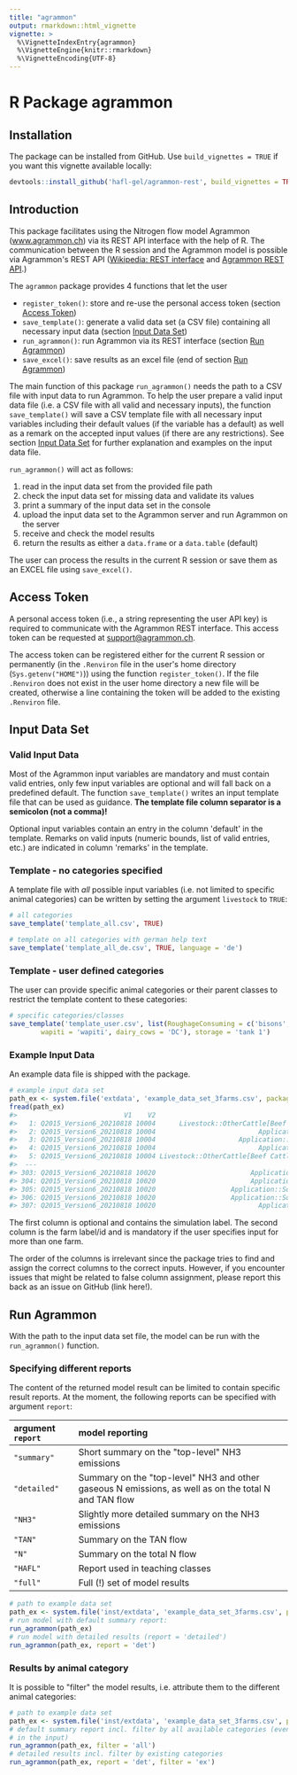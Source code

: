 ```yaml
---
title: "agrammon"
output: rmarkdown::html_vignette
vignette: >
  %\VignetteIndexEntry{agrammon}
  %\VignetteEngine{knitr::rmarkdown}
  %\VignetteEncoding{UTF-8}
---
```




# R Package agrammon

## Installation

The package can be installed from GitHub. Use `build_vignettes = TRUE` if you want this vignette 
available locally:


```r
devtools::install_github('hafl-gel/agrammon-rest', build_vignettes = TRUE)
```

## Introduction

This package facilitates using the Nitrogen flow model Agrammon (www.agrammon.ch) via its REST API interface with the help of R.
The communication between the R session and the Agrammon model is possible via Agrammon's REST API ([Wikipedia: REST interface](https://en.wikipedia.org/wiki/Representational_state_transfer)
and [Agrammon REST API](https://redocly.github.io/redoc/?url=https://model.agrammon.ch/single/api/v1/openapi.yaml).)

The `agrammon` package provides 4 functions that let the user

- `register_token()`: store and re-use the personal access token (section [Access Token](#access-token))
- `save_template()`: generate a valid data set (a CSV file) containing all necessary input data (section [Input Data Set](#input-data-set))
- `run_agrammon()`: run Agrammon via its REST interface (section [Run Agrammon](#run-agrammon))
- `save_excel()`: save results as an excel file (end of section [Run Agrammon](#run-agrammon))

The main function of this package `run_agrammon()` needs the path to a CSV file with input data to run Agrammon.
To help the user prepare a valid input data file (i.e. a CSV file with all valid and necessary inputs), 
the function `save_template()` will save a CSV template file with all necessary input variables including their 
default values (if the variable has a default) as well as a remark on the accepted input values (if there are any restrictions). 
See section [Input Data Set](#input-data-set) for further explanation and examples on the input data file.  

`run_agrammon()` will act as follows:

1. read in the input data set from the provided file path
2. check the input data set for missing data and validate its values
3. print a summary of the input data set in the console
4. upload the input data set to the Agrammon server and run Agrammon on the server
5. receive and check the model results
6. return the results as either a `data.frame` or a `data.table` (default)

The user can process the results in the current R session or save them as an EXCEL file using `save_excel()`.

## Access Token

A personal access token (i.e., a string representing the user API key) is required to communicate with the Agrammon REST interface.
This access token can be requested at support@agrammon.ch.

The access token can be registered either for the current R session or permanently (in the `.Renviron` file in the user's home 
directory (`Sys.getenv("HOME")`)) using the function `register_token()`. 
If the file `.Renviron` does not exist in the user home directory a new file will be created, otherwise a line containing the token will
be added to the existing `.Renviron` file.

## Input Data Set

### Valid Input Data

Most of the Agrammon input variables are mandatory and must contain valid entries, only few input variables are optional and will 
fall back on a predefined default. The function `save_template()` writes an input template file that can be used as guidance.
**The template file column separator is a semicolon (not a comma)!**

Optional input variables contain an entry in the column 'default' in the template. Remarks on valid inputs (numeric bounds, list of valid entries, etc.) are indicated in column
'remarks' in the template.

### Template - no categories specified

A template file with _all_ possible input variables (i.e. not limited to specific animal categories) can be written by
setting the argument `livestock` to `TRUE`:


```r
# all categories
save_template('template_all.csv', TRUE)

# template on all categories with german help text
save_template('template_all_de.csv', TRUE, language = 'de')
```

### Template - user defined categories

The user can provide specific animal categories or their parent classes to restrict the template content to these categories:


```r
# specific categories/classes
save_template('template_user.csv', list(RoughageConsuming = c('bisons', 'alpaca'), 
        wapiti = 'wapiti', dairy_cows = 'DC'), storage = 'tank 1')
```

### Example Input Data

An example data file is shipped with the package.


```r
# example input data set
path_ex <- system.file('extdata', 'example_data_set_3farms.csv', package = 'agrammon')
fread(path_ex)
#>                           V1    V2                                                  V3                        V4        V5
#>   1: Q2015_Version6_20210818 10004      Livestock::OtherCattle[Beef Cattle]::Excretion         dimensioning_barn        78
#>   2: Q2015_Version6_20210818 10004                          Application::Slurry::Csoft              appl_hotdays sometimes
#>   3: Q2015_Version6_20210818 10004                     Application::Slurry::Cfermented          fermented_slurry         0
#>   4: Q2015_Version6_20210818 10004                          Application::Slurry::Ctech      share_deep_injection         0
#>   5: Q2015_Version6_20210818 10004 Livestock::OtherCattle[Beef Cattle]::Housing::Floor  mitigation_housing_floor      none
#>  ---                                                                                                                      
#> 303: Q2015_Version6_20210818 10020                        Application::Slurry::Cseason appl_autumn_winter_spring        50
#> 304: Q2015_Version6_20210818 10020                        Application::Slurry::Cseason               appl_summer        50
#> 305: Q2015_Version6_20210818 10020                   Application::SolidManure::Cseason appl_autumn_winter_spring        50
#> 306: Q2015_Version6_20210818 10020                   Application::SolidManure::Cseason               appl_summer        50
#> 307: Q2015_Version6_20210818 10020                          Application::Slurry::Csoft              appl_evening         0
```

The first column is optional and contains the simulation label. The second column is the farm label/id and is mandatory if 
the user specifies input for more than one farm. 

The order of the columns is irrelevant since the package tries to find and assign the correct columns to the correct
inputs. However, if you encounter issues that might be related to false column assignment, please report this back as an issue on GitHub (link here!).


## Run Agrammon

With the path to the input data set file, the model can be run with the `run_agrammon()` function.

### Specifying different reports

The content of the returned model result can be limited to contain specific result reports. At the moment,
the following reports can be specified with argument `report`:

| argument `report` | model reporting |
|:---|:---|
| `"summary"` | Short summary on the "top-level" NH3 emissions |
| `"detailed"` | Summary on the "top-level" NH3 and other gaseous N emissions, as well as on the total N and TAN flow |
| `"NH3"` | Slightly more detailed summary on the NH3 emissions |
| `"TAN"` | Summary on the TAN flow |
| `"N"` | Summary on the total N flow |
| `"HAFL"` | Report used in teaching classes |
| `"full"` | Full (!) set of model results |


```r
# path to example data set
path_ex <- system.file('inst/extdata', 'example_data_set_3farms.csv', package = 'agrammon')
# run model with default summary report:
run_agrammon(path_ex)
# run model with detailed results (report = 'detailed')
run_agrammon(path_ex, report = 'det')
```

### Results by animal category

It is possible to "filter" the model results, i.e. attribute them to the different animal categories:


```r
# path to example data set
path_ex <- system.file('inst/extdata', 'example_data_set_3farms.csv', package = 'agrammon')
# default summary report incl. filter by all available categories (even if they don't exist
# in the input)
run_agrammon(path_ex, filter = 'all')
# detailed results incl. filter by existing categories
run_agrammon(path_ex, report = 'det', filter = 'ex')
```
